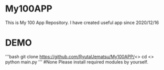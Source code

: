 # My100APP
This is My 100 App Repository.  I have created useful app since 2020/12/16
# DEMO
'''bash
git clone https://github.com/RyutaUematsu/My100APP/<<The APP that you want to use>>
cd <<The APP that you want to use>>
python main.py
'''
#None
Please install required modules by yourself.
